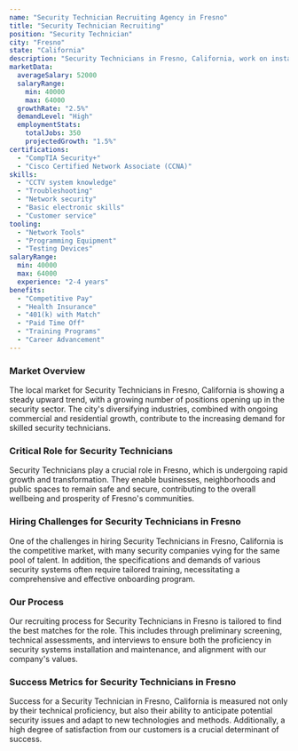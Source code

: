 ```yaml
---
name: "Security Technician Recruiting Agency in Fresno"
title: "Security Technician Recruiting"
position: "Security Technician"
city: "Fresno"
state: "California"
description: "Security Technicians in Fresno, California, work on installing, troubleshooting, and maintaining security systems."
marketData:
  averageSalary: 52000
  salaryRange:
    min: 40000
    max: 64000
  growthRate: "2.5%"
  demandLevel: "High"
  employmentStats:
    totalJobs: 350
    projectedGrowth: "1.5%"
certifications:
  - "CompTIA Security+"
  - "Cisco Certified Network Associate (CCNA)"
skills:
  - "CCTV system knowledge"
  - "Troubleshooting"
  - "Network security"
  - "Basic electronic skills"
  - "Customer service"
tooling:
  - "Network Tools"
  - "Programming Equipment"
  - "Testing Devices"
salaryRange:
  min: 40000
  max: 64000
  experience: "2-4 years"
benefits:
  - "Competitive Pay"
  - "Health Insurance"
  - "401(k) with Match"
  - "Paid Time Off"
  - "Training Programs"
  - "Career Advancement"
---
```


### Market Overview
The local market for Security Technicians in Fresno, California is showing a steady upward trend, with a growing number of positions opening up in the security sector. The city's diversifying industries, combined with ongoing commercial and residential growth, contribute to the increasing demand for skilled security technicians.

### Critical Role for Security Technicians
Security Technicians play a crucial role in Fresno, which is undergoing rapid growth and transformation. They enable businesses, neighborhoods and public spaces to remain safe and secure, contributing to the overall wellbeing and prosperity of Fresno's communities.

### Hiring Challenges for Security Technicians in Fresno
One of the challenges in hiring Security Technicians in Fresno, California is the competitive market, with many security companies vying for the same pool of talent. In addition, the specifications and demands of various security systems often require tailored training, necessitating a comprehensive and effective onboarding program.

### Our Process
Our recruiting process for Security Technicians in Fresno is tailored to find the best matches for the role. This includes through preliminary screening, technical assessments, and interviews to ensure both the proficiency in security systems installation and maintenance, and alignment with our company's values.

### Success Metrics for Security Technicians in Fresno
Success for a Security Technician in Fresno, California is measured not only by their technical proficiency, but also their ability to anticipate potential security issues and adapt to new technologies and methods. Additionally, a high degree of satisfaction from our customers is a crucial determinant of success.